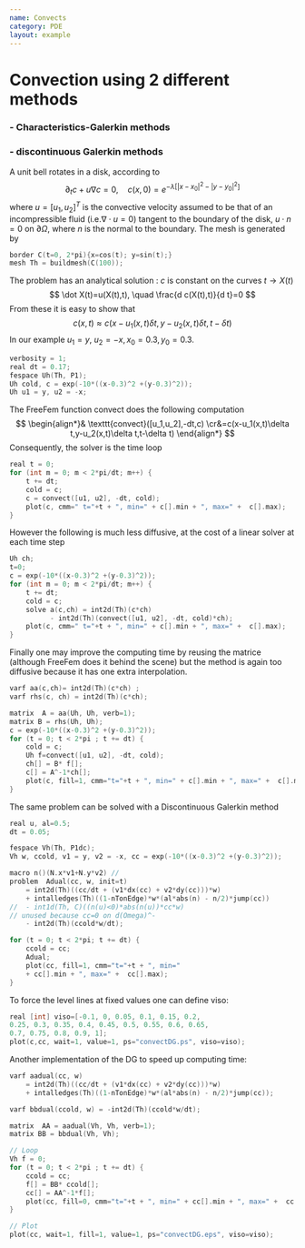 ```yaml
---
name: Convects
category: PDE
layout: example
---
```


# Convection using 2 different methods
### - Characteristics-Galerkin methods
### - discontinuous Galerkin methods
A unit bell rotates in a disk, according to
$$
\partial_t c + u\nabla c =0,
\quad 
c(x,0) =e^{-\lambda[|x-x_0|^2-|y-y_0|^2]}
$$
where $u=[u_1,u_2]^T$ is the convective velocity assumed to be that of an incompressible fluid (i.e.$\nabla\cdot u=0$) tangent to the boundary of the disk, $u\cdot n=0$ on $\partial\Omega$, where $n$ is the normal to the boundary.
The mesh is generated by
~~~c++
border C(t=0, 2*pi){x=cos(t); y=sin(t);}
mesh Th = buildmesh(C(100));
~~~
The problem has an analytical solution : $c$ is constant on the curves $t\to X(t)$
$$
\dot X(t)=u(X(t),t), \quad \frac{d c(X(t),t)}{d t}=0
$$
From these it is easy to show that
$$
c(x,t)\approx c(x-u_1(x,t)\delta t,y-u_2(x,t)\delta t,t-\delta t)
$$
In our example $u_1=y,~u_2=-x, x_0=0.3, y_0=0.3$.
~~~c++
verbosity = 1;
real dt = 0.17;
fespace Uh(Th, P1);
Uh cold, c = exp(-10*((x-0.3)^2 +(y-0.3)^2));
Uh u1 = y, u2 = -x;
~~~~
The FreeFem function convect does the following computation
$$
\begin{align*}&
\texttt{convect}([u_1,u_2],-dt,c)
\cr&=c(x-u_1(x,t)\delta t,y-u_2(x,t)\delta t,t-\delta t)
\end{align*}
$$
Consequently, the solver is the time loop
~~~c++
real t = 0;
for (int m = 0; m < 2*pi/dt; m++) {
	t += dt;
	cold = c;
	c = convect([u1, u2], -dt, cold);
	plot(c, cmm=" t="+t + ", min=" + c[].min + ", max=" +  c[].max);
}
~~~
However the following is much less diffusive, at the cost of a linear solver at each time step
~~~c++
Uh ch;
t=0;
c = exp(-10*((x-0.3)^2 +(y-0.3)^2));
for (int m = 0; m < 2*pi/dt; m++) {
	t += dt;
	cold = c;
	solve a(c,ch) = int2d(Th)(c*ch) 
	      - int2d(Th)(convect([u1, u2], -dt, cold)*ch);
	plot(c, cmm=" t="+t + ", min=" + c[].min + ", max=" +  c[].max);
}
~~~
Finally one may improve the computing time by reusing the matrice (although FreeFem does it behind the scene) but the method is again too diffusive because it has one extra interpolation.
~~~~c++
varf aa(c,ch)= int2d(Th)(c*ch) ;
varf rhs(c, ch) = int2d(Th)(c*ch);

matrix  A = aa(Uh, Uh, verb=1);
matrix B = rhs(Uh, Uh);
c = exp(-10*((x-0.3)^2 +(y-0.3)^2));
for (t = 0; t < 2*pi ; t += dt) {
	cold = c;
	Uh f=convect([u1, u2], -dt, cold);
	ch[] = B* f[];
	c[] = A^-1*ch[];
	plot(c, fill=1, cmm="t="+t + ", min=" + c[].min + ", max=" +  c[].max);
}
~~~~
The same problem can be solved with a Discontinuous Galerkin method
~~~c++
real u, al=0.5;
dt = 0.05;

fespace Vh(Th, P1dc);
Vh w, ccold, v1 = y, v2 = -x, cc = exp(-10*((x-0.3)^2 +(y-0.3)^2));

macro n()(N.x*v1+N.y*v2) //
problem  Adual(cc, w, init=t)
	= int2d(Th)((cc/dt + (v1*dx(cc) + v2*dy(cc)))*w)
	+ intalledges(Th)((1-nTonEdge)*w*(al*abs(n) - n/2)*jump(cc))
//  - int1d(Th, C)((n(u)<0)*abs(n(u))*cc*w)	
// unused because cc=0 on d(Omega)^-
	- int2d(Th)(ccold*w/dt);

for (t = 0; t < 2*pi; t += dt) {
	ccold = cc;
	Adual;
	plot(cc, fill=1, cmm="t="+t + ", min=" 
	+ cc[].min + ", max=" +  cc[].max);
}
~~~
To force the level lines at fixed values one can define viso:
~~~c++
real [int] viso=[-0.1, 0, 0.05, 0.1, 0.15, 0.2, 
0.25, 0.3, 0.35, 0.4, 0.45, 0.5, 0.55, 0.6, 0.65, 
0.7, 0.75, 0.8, 0.9, 1];
plot(c,cc, wait=1, value=1, ps="convectDG.ps", viso=viso);
~~~~
Another implementation of the DG to speed up computing time:
~~~c++
varf aadual(cc, w)
	= int2d(Th)((cc/dt + (v1*dx(cc) + v2*dy(cc)))*w)
	+ intalledges(Th)((1-nTonEdge)*w*(al*abs(n) - n/2)*jump(cc));

varf bbdual(ccold, w) = -int2d(Th)(ccold*w/dt);

matrix  AA = aadual(Vh, Vh, verb=1);
matrix BB = bbdual(Vh, Vh);

// Loop
Vh f = 0;
for (t = 0; t < 2*pi ; t += dt) {
	ccold = cc;
	f[] = BB* ccold[];
	cc[] = AA^-1*f[];
	plot(cc, fill=0, cmm="t="+t + ", min=" + cc[].min + ", max=" +  cc[].max);
}

// Plot
plot(cc, wait=1, fill=1, value=1, ps="convectDG.eps", viso=viso);
~~~
